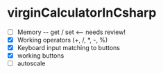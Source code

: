 # virginCalculatorInCsharp

- [ ] Memory -- get / set <-- needs review!
- [x] Working operators (+, /, *, -, %)
- [x] Keyboard input matching to buttons
- [x] working buttons
- [ ] autoscale
